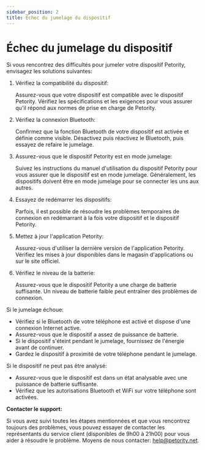 ```yaml
---
sidebar_position: 2
title: Échec du jumelage du dispositif
---
```


# Échec du jumelage du dispositif
Si vous rencontrez des difficultés pour jumeler votre dispositif Petority, envisagez les solutions suivantes:

1. Vérifiez la compatibilité du dispositif:

	Assurez-vous que votre dispositif est compatible avec le dispositif Petority. Vérifiez les spécifications et les exigences pour vous assurer qu'il répond aux normes de prise en charge de Petority.

2. Vérifiez la connexion Bluetooth:

	Confirmez que la fonction Bluetooth de votre dispositif est activée et définie comme visible. Désactivez puis réactivez le Bluetooth, puis essayez de refaire le jumelage.

3. Assurez-vous que le dispositif Petority est en mode jumelage:

	Suivez les instructions du manuel d'utilisation du dispositif Petority pour vous assurer que le dispositif est en mode jumelage. Généralement, les dispositifs doivent être en mode jumelage pour se connecter les uns aux autres.

4. Essayez de redémarrer les dispositifs:

	Parfois, il est possible de résoudre les problèmes temporaires de connexion en redémarrant à la fois votre dispositif et le dispositif Petority.

5. Mettez à jour l'application Petority:

	Assurez-vous d'utiliser la dernière version de l'application Petority. Vérifiez les mises à jour disponibles dans le magasin d'applications ou sur le site officiel.

6. Vérifiez le niveau de la batterie:

	Assurez-vous que le dispositif Petority a une charge de batterie suffisante. Un niveau de batterie faible peut entraîner des problèmes de connexion.

Si le jumelage échoue:

+ Vérifiez si le Bluetooth de votre téléphone est activé et dispose d'une connexion Internet active.
+ Assurez-vous que le dispositif a assez de puissance de batterie.
+ Si le dispositif s'éteint pendant le jumelage, fournissez de l'énergie avant de continuer.
+ Gardez le dispositif à proximité de votre téléphone pendant le jumelage.

Si le dispositif ne peut pas être analysé:

+ Assurez-vous que le dispositif est dans un état analysable avec une puissance de batterie suffisante.
+ Vérifiez que les autorisations Bluetooth et WiFi sur votre téléphone sont activées.

**Contacter le support:**

Si vous avez suivi toutes les étapes mentionnées et que vous rencontrez toujours des problèmes, vous pouvez essayer de contacter les représentants du service client (disponibles de 9h00 à 21h00) pour vous aider à résoudre le problème. Moyens de nous contacter: help@petority.net.
